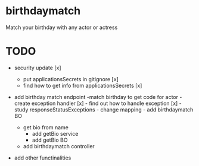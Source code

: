 # birthdaymatch

Match your birthday with any actor or actress

# TODO

- security update [x]
  - put applicationsSecrets in gitignore [x]
  - find how to get info from applicationsSecrets [x]
- add birthday match endpoint
  -match birthday to get code for actor
      - create exception handler [x]
        - find out how to handle exception [x]
      - study responseStatusExceptions
      - change mapping
      - add birthdaymatch BO
  - get bio from name
    - add getBio service
    - add getBio BO
  - add birthdaymatch controller

- add other functinalities

